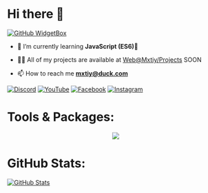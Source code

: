 # Hi there 👋

[![GitHub WidgetBox](https://github-widgetbox.vercel.app/api/profile?username=NoReplyUI5&data=followers,repositories,stars,commits&theme=viridescent)](https://github.com/NoReplyUI5)

- 🌱 I’m currently learning **JavaScript (ES6)🐍**

- 👨‍💻 All of my projects are available at [Web@Mxtiy/Projects](https://mxtiy.vercel.app/projects/) SOON

- 📫 How to reach me **mxtiy@duck.com**

[![Discord](https://img.shields.io/badge/Discord-%235865F2.svg?style=for-the-badge&logo=discord&logoColor=white)](https://discord.gg/user/1053918356375351386)
[![YouTube](https://img.shields.io/badge/YouTube-%23FF0000.svg?style=for-the-badge&logo=YouTube&logoColor=white)](https://youtube.com/c/knifecodez)
[![Facebook](https://img.shields.io/badge/Facebook-%231877F2.svg?style=for-the-badge&logo=Facebook&logoColor=white)](https://fb.com/knifecodez)
[![Instagram](https://img.shields.io/badge/Instagram-%23E4405F.svg?style=for-the-badge&logo=Instagram&logoColor=white)](https://instagram.com/tamim99g)

# Tools & Packages:
<p align="center">
  <a href="https://skillicons.dev">
    <img src="https://skillicons.dev/icons?i=linux,bash,git,vscode,nodejs,js,discordjs,mongodb,cloudflare" />
  </a>
</p>

# GitHub Stats:
[![GitHub Stats](https://github-readme-stats.vercel.app/api?username=NoReplyUI5\&show_icons=true\&theme=dark#gh-dark-mode-only)](https://github.com/NoReplyUI5)

